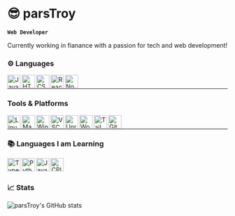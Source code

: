 # 😎 parsTroy

**`Web Developer`**

Currently working in fianance with a passion for tech and web development!

### ⚙️ Languages

<p align="left">
<img align="left" alt="JavaScript" width="30px" style="padding-right:1-px" src="https://cdn.jsdelivr.net/gh/devicons/devicon/icons/javascript/javascript-original.svg">
<img align="left" alt="HTML" width="30px" style="padding-right:1-px" src="https://cdn.jsdelivr.net/gh/devicons/devicon/icons/html5/html5-original.svg">
<img align="left" alt="CSS" width="30px" style="padding-right:1-px" src="https://cdn.jsdelivr.net/gh/devicons/devicon/icons/css3/css3-original.svg">
<img align="left" alt="React" width="30px" style="padding-right:1-px" src="https://cdn.jsdelivr.net/gh/devicons/devicon/icons/react/react-original.svg">
<img align="left" alt="NodeJs" width="30px" style="padding-right:1-px" src="https://cdn.jsdelivr.net/gh/devicons/devicon/icons/nodejs/nodejs-original.svg">
</p>
<br />

---

### Tools & Platforms
<p>
<img align="left" alt="Linux" width="30px" style="padding-right:1-px" src="https://cdn.jsdelivr.net/gh/devicons/devicon/icons/linux/linux-original.svg">
<img align="left" alt="Mac" width="30px" style="padding-right:1-px" src="https://cdn.jsdelivr.net/gh/devicons/devicon/icons/apple/apple-original.svg">
<img align="left" alt="Windows" width="30px" style="padding-right:1-px" src="https://cdn.jsdelivr.net/gh/devicons/devicon/icons/windows8/windows8-original.svg">
<img align="left" alt="VSCode" width="30px" style="padding-right:1-px" src="https://cdn.jsdelivr.net/gh/devicons/devicon/icons/visualstudio/visualstudio-plain.svg">
<img align="left" alt="UnrealEngine 5" width="30px" style="padding-right:1-px" src="https://cdn.jsdelivr.net/gh/devicons/devicon/icons/unrealengine/unrealengine-original.svg">
<img align="left" alt="WordPress" width="30px" style="padding-right:1-px" src="https://cdn.jsdelivr.net/gh/devicons/devicon/icons/wordpress/wordpress-plain.svg">
<img align="left" alt="Tailwind CSS" width="30px" style="padding-right:1-px" src="https://cdn.jsdelivr.net/gh/devicons/devicon/icons/tailwindcss/tailwindcss-plain.svg">
<img align="left" alt="Github" width="30px" style="padding-right:1-px" src="https://cdn.jsdelivr.net/gh/devicons/devicon/icons/github/github-original.svg">
</p>
<br />

---

### 📚 Languages I am Learning

<p>
<img align="left" alt="TypeScript" width="30px" style="padding-right:1-px" src="https://cdn.jsdelivr.net/gh/devicons/devicon/icons/typescript/typescript-original.svg">
<img align="left" alt="Python" width="30px" style="padding-right:1-px" src="https://cdn.jsdelivr.net/gh/devicons/devicon/icons/python/python-original.svg">
<img align="left" alt="Java" width="30px" style="padding-right:1-px" src="https://cdn.jsdelivr.net/gh/devicons/devicon/icons/java/java-original.svg">
<img align="left" alt="CPlusPlus" width="30px" style="padding-right:1-px" src="https://cdn.jsdelivr.net/gh/devicons/devicon/icons/cplusplus/cplusplus-original.svg">
</p>
<br />

#

### 📈 Stats

![parsTroy's GitHub stats](https://github-readme-stats.vercel.app/api?username=parsTroy&show_icons=true&theme=tokyonight)


<!--
**parsTroy/parsTroy** is a ✨ _special_ ✨ repository because its `README.md` (this file) appears on your GitHub profile.

Here are some ideas to get you started:

- 🔭 I’m currently working on ...
- 🌱 I’m currently learning ...
- 👯 I’m looking to collaborate on ...
- 🤔 I’m looking for help with ...
- 💬 Ask me about ...
- 📫 How to reach me: ...
- 😄 Pronouns: ...
- ⚡ Fun fact: ...
-->
